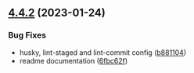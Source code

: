 ## [4.4.2](https://github.com/Proskynete/vertical-timeline-component-react/compare/v4.3.4...v4.4.2) (2023-01-24)


### Bug Fixes

* husky, lint-staged and lint-commit config ([b881104](https://github.com/Proskynete/vertical-timeline-component-react/commit/b881104ec1f8a6b9c19bc197dc29583b3d6a7d21))
* readme documentation ([6fbc62f](https://github.com/Proskynete/vertical-timeline-component-react/commit/6fbc62f9704c8d90f3280fa8a082dc349e9d84ba))

